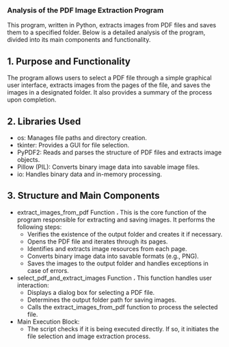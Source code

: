 ### Analysis of the PDF Image Extraction Program
This program, written in Python, extracts images from PDF files and saves them to a specified folder. Below is a detailed analysis of the program, divided into its main components and functionality.

## 1. Purpose and Functionality
The program allows users to select a PDF file through a simple graphical user interface, extracts images from the pages of the file, and saves the images in a designated folder. It also provides a summary of the process upon completion.

## 2. Libraries Used
- os: Manages file paths and directory creation.
- tkinter: Provides a GUI for file selection.
- PyPDF2: Reads and parses the structure of PDF files and extracts image objects.
- Pillow (PIL): Converts binary image data into savable image files.
- io: Handles binary data and in-memory processing.

## 3. Structure and Main Components
- extract_images_from_pdf Function ، This is the core function of the program responsible for extracting and saving images. It performs the following steps:
    - Verifies the existence of the output folder and creates it if necessary.
    - Opens the PDF file and iterates through its pages.
    - Identifies and extracts image resources from each page.
    - Converts binary image data into savable formats (e.g., PNG).
    - Saves the images to the output folder and handles exceptions in case of errors.
- select_pdf_and_extract_images Function ، This function handles user interaction:
    - Displays a dialog box for selecting a PDF file.
    - Determines the output folder path for saving images.
    - Calls the extract_images_from_pdf function to process the selected file.
- Main Execution Block:
    - The script checks if it is being executed directly. If so, it initiates the file selection and image extraction process.

## 
